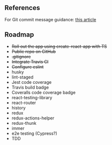 ##  References

For Git commit message guidance: [this article](https://chris.beams.io/posts/git-commit/#imperative)

## Roadmap

- ~~Roll out the app using create-react-app with TS~~
- ~~Public repo on GitHub~~
- ~~.gitignore~~
- ~~Integrate Travis CI~~
- ~~Configure eslint~~
- husky
- lint-staged
- Jest code coverage
- Travis build badge
- Coveralls code coverage badge
- react-testing-library
- react-router
- history
- redux
- redux-actions-helper
- redux-thunk
- immer
- e2e testing (Cypress?)
- TDD